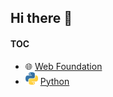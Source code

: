 ## Hi there 👋



#### TOC
- 🌐 [Web Foundation](https://github.com/shanreed25/Web-Foundation)
- <img src="https://github.com/shanreed25/Web-Foundation/blob/main/WebConcepts/assets/python.png" alt="python symbol" style="width:20px; height:20px;"/> [Python](https://github.com/shanreed25/Python)
<!--
**shanreed25/shanreed25** is a ✨ _special_ ✨ repository because its `README.md` (this file) appears on your GitHub profile.

Here are some ideas to get you started:

- 🔭 I’m currently working on ...
- 🌱 I’m currently learning ...
- 👯 I’m looking to collaborate on ...
- 🤔 I’m looking for help with ...
- 💬 Ask me about ...
- 📫 How to reach me: ...
- 😄 Pronouns: ...
- ⚡ Fun fact: ...
-->
